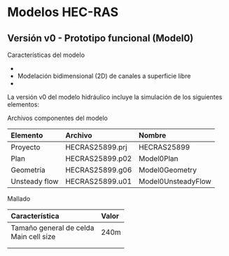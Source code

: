 # Modelos HEC-RAS


## Versión v0 - Prototipo funcional (Model0)

Características del modelo

* 
* Modelación bidimensional (2D) de canales a superficie libre
* 

La versión v0 del modelo hidráulico incluye la simulación de los siguientes elementos:

Archivos componentes del modelo

| Elemento      | Archivo         | Nombre             | 
|:--------------|:----------------|:-------------------|
| Proyecto      | HECRAS25899.prj | HECRAS25899        |
| Plan          | HECRAS25899.p02 | Model0Plan         |
| Geometría     | HECRAS25899.g06 | Model0Geometry     |
| Unsteady flow | HECRAS25899.u01 | Model0UnsteadyFlow |

Mallado

| Característica                            | Valor |
|:------------------------------------------|:------|
| Tamaño general de celda<br>Main cell size | 240m  |
|                                           |       |
|                                           |       |






